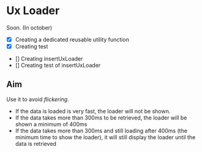 # Ux Loader

Soon. (In october)

- [x] Creating a dedicated reusable utility function
- [x] Creating test
- [] Creating insertUxLoader
- [] Creating test of insertUxLoader

## Aim

Use it to avoid _flickering_.

- If the data is loaded is very fast, the loader will not be shown.
- If the data takes more than 300ms to be retrieved, the loader will be shown a minimum of 400ms
- If the data takes more than 300ms and still loading after 400ms (the minimum time to show the loader), it will still display the loader until the data is retrieved
